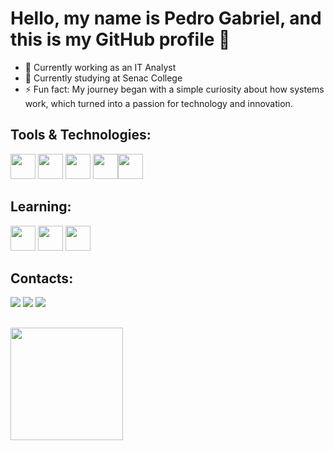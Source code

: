 # Hello, my name is Pedro Gabriel, and this is my GitHub profile 👋  

- 🔭 Currently working as an IT Analyst  
- 🌱 Currently studying at Senac College  
- ⚡ Fun fact: My journey began with a simple curiosity about how systems work, which turned into a passion for technology and innovation.

## Tools & Technologies:
<img src="https://cdn.jsdelivr.net/gh/devicons/devicon@latest/icons/git/git-plain.svg" width="40" height="40"/> <img src="https://cdn.jsdelivr.net/gh/devicons/devicon@latest/icons/css3/css3-original-wordmark.svg" width="40" height="40"/> 
<img src="https://cdn.jsdelivr.net/gh/devicons/devicon@latest/icons/html5/html5-original-wordmark.svg" width="40" height="40"/> <img src="https://cdn.jsdelivr.net/gh/devicons/devicon@latest/icons/javascript/javascript-original.svg" width="40" height="40"/><img src="https://cdn.jsdelivr.net/gh/devicons/devicon@latest/icons/java/java-plain.svg" width="40" height="40"/>

## Learning:
<img src="https://cdn.jsdelivr.net/gh/devicons/devicon@latest/icons/spring/spring-original-wordmark.svg" width="40" height="40"/> <img src="https://cdn.jsdelivr.net/gh/devicons/devicon@latest/icons/react/react-original.svg" width="40" height="40" /> <img src="https://cdn.jsdelivr.net/gh/devicons/devicon@latest/icons/linux/linux-original.svg" width="40" height="40"/>
                     
## Contacts:

<div>
<a href="https://www.instagram.com/taldo_pedrogs" target="_blank"><img loading="lazy" src="https://img.shields.io/badge/-Instagram-%23E4405F?style=for-the-badge&logo=instagram&logoColor=white" target="_blank"></a>
<a href = "mailto:pedro.gsilva0108@gmail.com"><img loading="lazy" src="https://img.shields.io/badge/Gmail-D14836?style=for-the-badge&logo=gmail&logoColor=white" target="_blank"></a>
<a href="[www.linkedin.com/in/pedro-gabriel-052a3125a/]" target="_blank"><img loading="lazy" src="https://img.shields.io/badge/-LinkedIn-%230077B5?style=for-the-badge&logo=linkedin&logoColor=white" target="_blank"></a>   
</div>

##
<div>
<a href="(https://github.com/PedroGS00)">
<img loading="lazy" height="180em" src="https://github-readme-stats.vercel.app/api/top-langs/?username=PedroGS00&layout=compact&langs_count=7&theme=dracula"/>
</div>          
          


          
                    
                              

          
